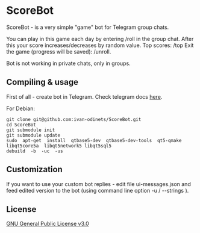 # ScoreBot

ScoreBot - is a very simple "game" bot for Telegram group chats.

You can play in this game each day by entering /roll in the group chat. After this your score increases/decreases by random value.
Top scores: /top
Exit the game (progress will be saved): /unroll.

Bot is not working in private chats, only in groups.

## Compiling & usage

First of all - create bot in Telegram. Check telegram docs [here](https://core.telegram.org/bots#6-botfather).

For  Debian:
```
git clone git@github.com:ivan-odinets/ScoreBot.git
cd ScoreBot
git submodule init
git submodule update
sudo  apt-get  install  qtbase5-dev  qtbase5-dev-tools  qt5-qmake  libqt5core5a  libqt5network5 libqt5sql5
debuild  -b  -uc  -us
```

## Customization

If you want to use your custom bot replies - edit file ui-messages.json and feed edited version to the bot (using command line option -u / --strings ).

## License
[GNU General Public License v3.0](https://choosealicense.com/licenses/gpl-3.0/)
